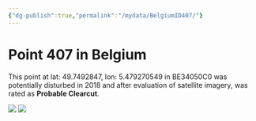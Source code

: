 ```yaml
---
{"dg-publish":true,"permalink":"/mydata/BelgiumID407/"}
---
```


# Point 407 in Belgium

This point at lat: 49.7492847, lon: 5.479270549 in BE34050C0 was potentially disturbed in 2018 and after evaluation of satellite imagery, was rated as **Probable Clearcut**.

<div class='juxtapose' data-showcredits='false'>
<img src='https://baserow-backend-production20240528124524339000000001.s3.amazonaws.com/user_files/kPIRaDnTpDCfVdfTbwx4zkyZ9hCLnWdq_fb3e0420f104572d2a118275fad7e20c1ce6e044135996b060cb11e8fb5c1fd1.png' data-label='September 2015' />
<img src='https://baserow-backend-production20240528124524339000000001.s3.amazonaws.com/user_files/hqwF8B8dhCSGeoDDJqzVX9ccoAOm2J7G_1422ec6c96e02199de38b66c016f1394066f799f2886ed13d23aa37021ea6c0b.png' data-label='May 2020' />
</div>